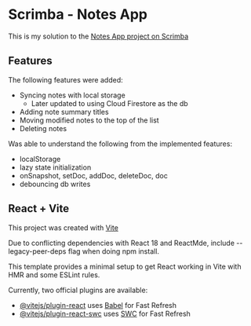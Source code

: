 # Scrimba - Notes App
This is my solution to the [Notes App project on Scrimba](https://scrimba.com/learn/learnreact)

## Features
The following features were added: 
- Syncing notes with local storage
    - Later updated to using Cloud Firestore as the db
- Adding note summary titles
- Moving modified notes to the top of the list
- Deleting notes

Was able to understand the following from the implemented features:
- localStorage
- lazy state initialization
- onSnapshot, setDoc, addDoc, deleteDoc, doc
- debouncing db writes

## React + Vite
This project was created with [Vite](https://vitejs.dev/guide/)

Due to conflicting dependencies with React 18 and ReactMde, include --legacy-peer-deps flag when doing npm install.

This template provides a minimal setup to get React working in Vite with HMR and some ESLint rules.

Currently, two official plugins are available:

- [@vitejs/plugin-react](https://github.com/vitejs/vite-plugin-react/blob/main/packages/plugin-react/README.md) uses [Babel](https://babeljs.io/) for Fast Refresh
- [@vitejs/plugin-react-swc](https://github.com/vitejs/vite-plugin-react-swc) uses [SWC](https://swc.rs/) for Fast Refresh
